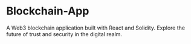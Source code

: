 # Blockchain-App
A Web3 blockchain application built with React and Solidity. Explore the future of trust and security in the digital realm.
